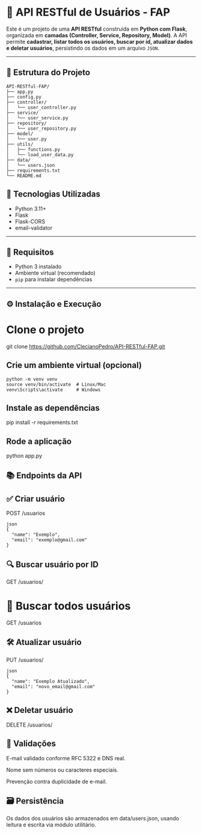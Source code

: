 # 📡 API RESTful de Usuários - FAP

Este é um projeto de uma **API RESTful** construída em **Python com Flask**, organizada em **camadas (Controller, Service, Repository, Model)**. A API permite **cadastrar, listar todos os usuários, buscar por id, atualizar dados e deletar usuários**, persistindo os dados em um arquivo `JSON`.

---

## 🧱 Estrutura do Projeto

```
API-RESTful-FAP/
├── app.py
├── config.py
├── controller/
│   └── user_controller.py
├── service/
│   └── user_service.py
├── repository/
│   └── user_repository.py
├── model/
│   └── user.py
├── utils/
│   ├── functions.py
│   └── load_user_data.py
├── data/
│   └── users.json
├── requirements.txt
└── README.md
```

## 🚀 Tecnologias Utilizadas

- Python 3.11+
- Flask
- Flask-CORS
- email-validator

---

## 📌 Requisitos

- Python 3 instalado
- Ambiente virtual (recomendado)
- `pip` para instalar dependências

---

## ⚙️ Instalação e Execução

# Clone o projeto
git clone https://github.com/ClecianoPedro/API-RESTful-FAP.git

## Crie um ambiente virtual (opcional)
```
python -m venv venv
source venv/bin/activate  # Linux/Mac
venv\Scripts\activate     # Windows
```

## Instale as dependências
pip install -r requirements.txt

## Rode a aplicação
python app.py

## 📚 Endpoints da API

## ✅ Criar usuário
POST /usuarios
```
json
{
  "name": "Exemplo",
  "email": "exemplo@gmail.com"
}
```
## 🔍 Buscar usuário por ID
GET /usuarios/<id>

# 📩 Buscar todos usuários
GET /usuarios

## 🛠️ Atualizar usuário
PUT /usuarios/<id>
```
json
{
  "name": "Exemplo Atualizado",
  "email": "novo_email@gmail.com"
}
```
## ❌ Deletar usuário
DELETE /usuarios/<id>

## 🧪 Validações
E-mail validado conforme RFC 5322 e DNS real.

Nome sem números ou caracteres especiais.

Prevenção contra duplicidade de e-mail.

## 🗃️ Persistência
Os dados dos usuários são armazenados em data/users.json, usando leitura e escrita via módulo utilitário.
